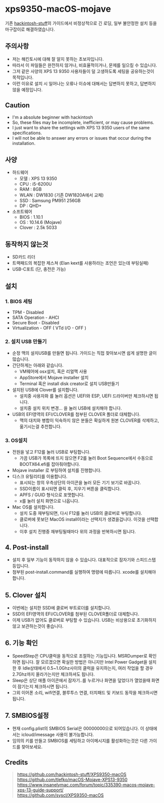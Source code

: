 # xps9350-macOS-mojave
기존 [hackintosh-stuff](https://github.com/hackintosh-stuff/XPS9350-macOS)의 가이드에서 비정상적으로 긴 로딩, 일부 불안정한 설치 등을 마구잡이로 해결하였습니다.

## 주의사항
* 저는 해킨토시에 대해 잘 알지 못하는 초보자입니다. 
* 따라서 이 파일들은 완전하지 않거나, 비효율적이거나, 문제를 일으킬 수 있습니다.
* 그저 같은 사양의 XPS 13 9350 사용자들이 덜 고생하도록 세팅을 공유하는것이 목적입니다.
* 이런 이유로 설치 시 일어나는 오류나 이슈에 대해서는 답변하지 못하고, 답변하지 않을 예정입니다.

## Caution
* I'm a absolute beginner with hackintosh
* So, these files may be incomplete, inefficient, or may cause problems.
* I just want to share the settings with XPS 13 9350 users of the same specifications.
* I will not be able to answer any errors or issues that occur during the installation.


## 사양
* 하드웨어
  - 모델 : XPS 13 9350
  - CPU : i5-6200U
  - RAM : 8GB
  - WLAN : DW1830 (기존 DW1820A에서 교체)
  - SSD : Samsung PM951 256GB
  - DP : QHD+
* 소프트웨어
  - BIOS : 1.10.1
  - OS : 10.14.6 (Mojave)
  - Clover : 2.5k 5033

## 동작하지 않는것
* SD카드 리더
* 트랙패드의 복잡한 제스쳐 (Elan kext를 사용하라는 조언은 있는데 부팅실패)
* USB-C포트 (단, 충전은 가능)

## 설치
### 1. BIOS 세팅
* TPM - Disabled
* SATA Operation - AHCI
* Secure Boot - Disabled
* Virtualization - OFF ( VTd I/O - OFF )

### 2. 설치 USB 만들기
* 순정 맥의 설치USB를 만들면 됩니다. 가이드는 직접 찾아보시면 쉽게 설명한 글이 많습니다.
* 간단하게는 아래와 같습니다.
  * VM웨어에 osx설치, 혹은 리얼맥 사용
  * AppStore에서 Mojave installer 설치
  * Terminal 혹은 install disk creator로 설치 USB만들기
* 설치된 USB에 Clover를 설치합니다.
  * 설치중 사용자화 를 눌러 옵션은 UEFI와 ESP, UEFI 드라이버만 체크하시면 됩니다.
  * 설치중 설치 위치 변경... 을 눌러 USB에 설치해야 합니다.
* USB의 EFI영역의 EFI/CLOVER를 첨부된 CLOVER 폴더로 대체합니다.
  * 맥의 대치와 병합이 익숙하지 않은 분들은 확실하게 원본 CLOVER를 삭제하고, 옮기시는걸 추천합니다.


### 3. OS설치
* 전원을 넣고 F12를 눌러 USB로 부팅합니다.
  * 가끔 USB가 목록에 뜨지 않으면 F2를 눌러 Boot Sequence에서 수동으로 BOOTX64.efi를 잡아줘야합니다.
* Mojave installer 로 부팅하여 설치를 진행합니다.
* 디스크 유틸리티를 이용합니다.
  * 표시되는 창의 우측상단의 아이콘을 눌러 모든 기기 보기로 바꿉니다.
  * SSD이름이 표시되면 클릭 후, 지우기 버튼을 클릭합니다.
  * APFS / GUID 형식으로 포맷합니다.
  * x를 눌러 설치 화면으로 나옵니다.
* Mac OS를 설치합니다.
  * 설치 도중 재부팅되면, 다시 F12를 눌러 USB의 클로버로 부팅합니다.
  * 클로버에 못보던 MacOS install이라는 선택지가 생겼을겁니다. 이것을 선택합니다.
  * 이후 설치 진행중 재부팅될때마다 위의 과정을 반복하시면 됩니다.

## 4. Post-install
* 설치 후 일부 기능이 동작하지 않을 수 있습니다. 대표적으로 잠자기와 스피드스탭 등입니다.
* 첨부된 post-install.command를 실행하여 명령에 따릅니다. xcode를 설치해야 합니다.

## 5. Clover 설치
* 이번에는 설치한 SSD에 클로버 부트로더를 설치합니다.
* SSD의 EFI영역의 EFI/CLOVER를 첨부된 CLOVER폴더로 대체합니다.
* 이제 USB가 없어도 클로버로 부팅할 수 있습니다. USB는 비상용으로 초기화하지않고 보관하는것이 좋습니다.

## 6. 기능 확인
* SpeedStep은 CPU클럭을 동적으로 조절하는 기능입니다. MSRDumper로 확인하면 됩니다. 잘 모르겠으면 확실한 방법은 아니지만 Intel Power Gadget을 설치한 후 Idle상태에서 0.5~1.0Ghz사이의 클럭을 유지하는지, 여러 작업을 할 경우 2.7Ghz까지 올라가는지만 체크하셔도 됩니다.
* Sleep은 상단 애플 아이콘에서 잠자기..를 누르거나 화면을 덮었다가 열었을때 화면이 잠기는지 체크하시면 됩니다.
* 그외 이어폰 소리, wifi연결, 블루투스 연결, 터치패드 및 키보드 동작을 체크하시면 됩니다.

## 7. SMBIOS설정
* 현재 config.plist의 SMBIOS Serial은 00000000으로 되어있습니다. 이 상태에서는 icloud/imessage 사용이 불가능합니다.
* 임의의 키를 만들고 SMBIOS를 세팅하고 아이메시지를 활성화하는것은 다른 가이드를 찾아보세요.



## Credits
> https://github.com/hackintosh-stuff/XPS9350-macOS <br />
 https://github.com/tlefko/macOS-Mojave-XPS13-9350 <br />
 https://www.insanelymac.com/forum/topic/335390-macos-mojave-xps-13-guide-support/<br />
https://github.com/syscl/XPS9350-macOS
